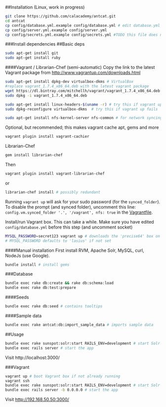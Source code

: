 ##Installation (Linux, work in progress)

```bash
git clone https://github.com/calacademy/antcat.git
cd antcat
cp config/database.yml.example config/database.yml # edit database.yml
cp config/server.yml.example config/server.yml
cp config/secrets.yml.example config/secrets.yml #TODO this file does not exist in the main repo
```

###Install dependencies
##Basic deps
```bash
sudo apt-get install git
sudo apt-get install ruby
```

####Vagrant / Librarian-Chef (semi-automatic)
Copy the link to the latest Vagrant package from http://www.vagrantup.com/downloads.html
```bash
sudo apt-get install dpkg-dev virtualbox-dkms # VirtualBox
#replace vagrant_1.7.4_x86_64.deb with the latest vagrant package
wget https://dl.bintray.com/mitchellh/vagrant/vagrant_1.7.4_x86_64.deb
sudo dpkg -i vagrant_1.7.4_x86_64.deb

sudo apt-get install linux-headers-$(uname -r) # try this if vagrant up fails
sudo dpkg-reconfigure virtualbox-dkms  # try this if vagrant up fails

sudo apt-get install nfs-kernel-server nfs-common # for network syncing
```

Optional, but recommended; this makes vagrant cache apt, gems and more
```bash
vagrant plugin install vagrant-cachier
```

Librarian-Chef
```bash
gem install librarian-chef
```

Then
```bash
vagrant plugin install vagrant-librarian-chef
```
or
```bash
librarian-chef install # possibly redundant
```

Running `vagrant up` will ask for your sudo password (for the `synced_folder`). To disable the prompt (and synced folder), uncomment this line: `config.vm.synced_folder '.', '/vagrant', nfs: true` in the [Vagrantfile](Vagrantfile).

Install/run Vagrant box. This can take a while.
Make sure you have edited `config/database.yml` before this step (and uncomment socket)
```bash
MYSQL_PASSWORD=secret123 vagrant up # downloads the 'precise64' box on the first run
# MYSQL_PASSWORD defaults to 'lasius' if not set
```

####Manual installation
First install RVM, Apache Solr, MySQL, curl, NodeJs (use Google).

```bash
bundle install # install gems
```
###Database
```bash
bundle exec rake db:create && rake db:schema:load
bundle exec rake db:test:prepare
```
####Seeds
```bash
bundle exec rake db:seed # contains tooltips
```

####Sample data
```bash
bundle exec rake antcat:db:import_sample_data # imports sample data
```

##Usage
```bash
bundle exec rake sunspot:solr:start RAILS_ENV=development # start Solr
bundle exec rails server # start the app
```

Visit http://localhost:3000/

###Vagrant
```bash
vagrant up # boot Vagrant box if not already running
vagrant ssh
bundle exec rake sunspot:solr:start RAILS_ENV=development # start Solr
bundle exec rails server -b 0.0.0.0 # start the app
```

Visit http://192.168.50.50:3000/
